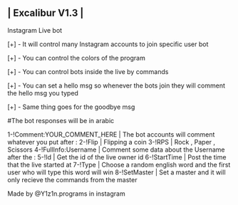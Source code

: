 | Excalibur V1.3 |
-------------------
Instagram Live bot

[+] - It will control many Instagram accounts to join specific user bot

[+] - You can control the colors of the program

[+] - You can control bots inside the live by commands

[+] - You can set a hello msg so whenever the bots join they will comment the hello msg you typed

[+] - Same thing goes for the goodbye msg

#The bot responses will be in arabic

1-!Comment:YOUR_COMMENT_HERE | The bot accounts will comment whatever you put after : 
2-!Flip | Flipping a coin
3-!RPS | Rock , Paper , Scissors
4-!FullInfo:Username | Comment some data about the Username after the :
5-!Id | Get the id of the live owner id
6-!StartTime | Post the time that the live started at
7-!Type | Choose a random english word and the first user who will type this word will win
8-!SetMaster | Set a master and it will only recieve the commands from the master

Made by @Y1z1n.programs in instagram
